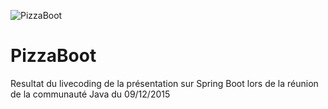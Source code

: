 ![PizzaBoot](http://40.media.tumblr.com/2c42adae9c2a2563bdffc1fee05c1122/tumblr_inline_ntxdc8AINQ1t0or94_400.png)
# PizzaBoot
Resultat du livecoding de la présentation sur Spring Boot lors de la réunion de la communauté Java du 09/12/2015
